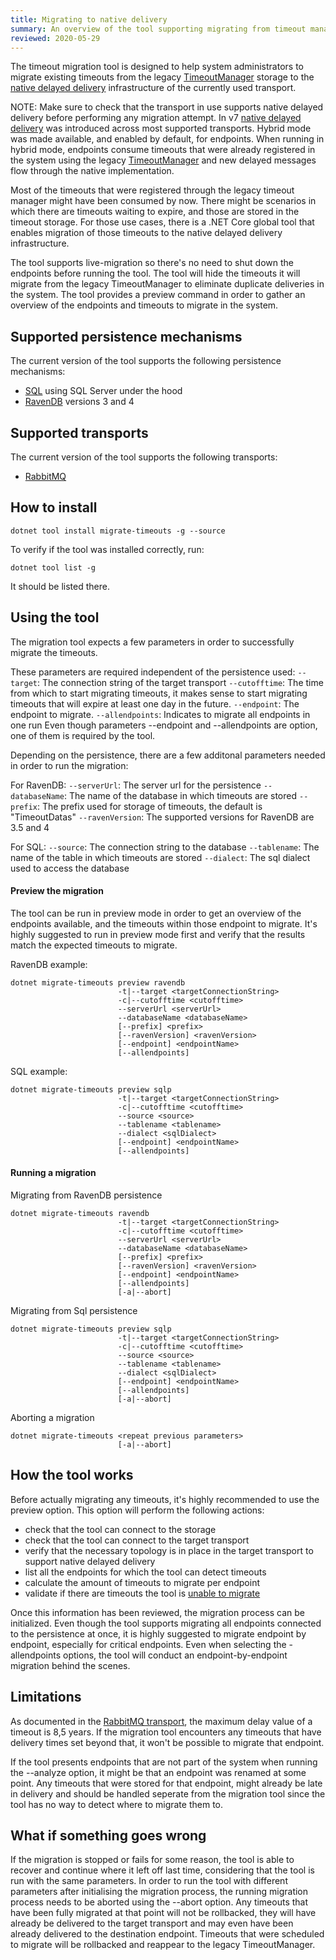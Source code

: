 ```yaml
---
title: Migrating to native delivery
summary: An overview of the tool supporting migrating from timeout manager to native delivery
reviewed: 2020-05-29
---
```


The timeout migration tool is designed to help system administrators to migrate existing timeouts from the legacy [TimeoutManager](/nservicebus/messaging/timeout-manager.md) storage to the [native delayed delivery](/nservicebus/messaging/delayed-delivery.md) infrastructure of the currently used transport.

NOTE: Make sure to check that the transport in use supports native delayed delivery before performing any migration attempt.
In v7 [native delayed delivery](/nservicebus/messaging/delayed-delivery.md) was introduced across most supported transports.
Hybrid mode was made available, and enabled by default, for endpoints. When running in hybrid mode, endpoints consume timeouts that were already registered in the system using the legacy [TimeoutManager](/nservicebus/messaging/timeout-manager.md) and new delayed messages flow through the native implementation.

Most of the timeouts that were registered through the legacy timeout manager might have been consumed by now. There might be scenarios in which there are timeouts waiting to expire, and those are stored in the timeout storage.
For those use cases, there is a .NET Core global tool that enables migration of those timeouts to the native delayed delivery infrastructure.

The tool supports live-migration so there's no need to shut down the endpoints before running the tool. The tool will hide the timeouts it will migrate from the legacy TimeoutManager to eliminate duplicate deliveries in the system.
The tool provides a preview command in order to gather an overview of the endpoints and timeouts to migrate in the system.

## Supported persistence mechanisms

The current version of the tool supports the following persistence mechanisms:
- [SQL](/persistence/sql/) using SQL Server under the hood
- [RavenDB](/persistence/ravendb) versions 3 and 4

## Supported transports

The current version of the tool supports the following transports:
- [RabbitMQ](/transports/rabbitmq/)

## How to install

```
dotnet tool install migrate-timeouts -g --source
```

To verify if the tool was installed correctly, run:

```
dotnet tool list -g
```

It should be listed there.

## Using the tool

The migration tool expects a few parameters in order to successfully migrate the timeouts.

These parameters are required independent of the persistence used:
```--target```:         The connection string of the target transport
```--cutofftime```:     The time from which to start migrating timeouts, it makes sense to start migrating timeouts that will expire at least one day in the future.
```--endpoint```:       The endpoint to migrate.
```--allendpoints```:   Indicates to migrate all endpoints in one run
Even though parameters --endpoint and --allendpoints are option, one of them is required by the tool.

Depending on the persistence, there are a few additonal parameters needed in order to run the migration:

For RavenDB:
```--serverUrl```:      The server url for the persistence
```--databaseName```:   The name of the database in which timeouts are stored
```--prefix```:         The prefix used for storage of timeouts, the default is "TimeoutDatas"
```--ravenVersion```:   The supported versions for RavenDB are 3.5 and 4

For SQL:
```--source```:         The connection string to the database
```--tablename```:      The name of the table in which timeouts are stored
```--dialect```:        The sql dialect used to access the database

#### Preview the migration

The tool can be run in preview mode in order to get an overview of the endpoints available, and the timeouts within those endpoint to migrate.
It's highly suggested to run in preview mode first and verify that the results match the expected timeouts to migrate.

RavenDB example:

```
dotnet migrate-timeouts preview ravendb
                        -t|--target <targetConnectionString>
                        -c|--cutofftime <cutofftime>
                        --serverUrl <serverUrl>
                        --databaseName <databaseName>
                        [--prefix] <prefix>
                        [--ravenVersion] <ravenVersion>
                        [--endpoint] <endpointName>
                        [--allendpoints]
```

SQL example:

```
dotnet migrate-timeouts preview sqlp
                        -t|--target <targetConnectionString>
                        -c|--cutofftime <cutofftime>
                        --source <source>
                        --tablename <tablename>
                        --dialect <sqlDialect>
                        [--endpoint] <endpointName>
                        [--allendpoints]
```

#### Running a migration

Migrating from RavenDB persistence

```
dotnet migrate-timeouts ravendb
                        -t|--target <targetConnectionString>
                        -c|--cutofftime <cutofftime>
                        --serverUrl <serverUrl>
                        --databaseName <databaseName>
                        [--prefix] <prefix>
                        [--ravenVersion] <ravenVersion>
                        [--endpoint] <endpointName>
                        [--allendpoints]
                        [-a|--abort]

```

Migrating from Sql persistence

```
dotnet migrate-timeouts preview sqlp
                        -t|--target <targetConnectionString>
                        -c|--cutofftime <cutofftime>
                        --source <source>
                        --tablename <tablename>
                        --dialect <sqlDialect>
                        [--endpoint] <endpointName>
                        [--allendpoints]
                        [-a|--abort]

```

Aborting a migration

```
dotnet migrate-timeouts <repeat previous parameters>
                        [-a|--abort]

```

## How the tool works

Before actually migrating any timeouts, it's highly recommended to use the preview option.
This option will perform the following actions:
 - check that the tool can connect to the storage
 - check that the tool can connect to the target transport
 - verify that the necessary topology is in place in the target transport to support native delayed delivery
 - list all the endpoints for which the tool can detect timeouts
 - calculate the amount of timeouts to migrate per endpoint
 - validate if there are timeouts the tool is [unable to migrate](migrate-to-native-delivery.md#limitations)

Once this information has been reviewed, the migration process can be initialized.
Even though the tool supports migrating all endpoints connected to the persistence at once, it is highly suggested to migrate endpoint by endpoint, especially for critical endpoints. Even when selecting the -allendpoints options, the tool will conduct an endpoint-by-endpoint migration behind the scenes.

## Limitations

As documented in the [RabbitMQ transport](/transports/rabbitmq/delayed-delivery.md), the maximum delay value of a timeout is 8,5 years. If the migration tool encounters any timeouts that have delivery times set beyond that, it won't be possible to migrate that endpoint.

If the tool presents endpoints that are not part of the system when running the --analyze option, it might be that an endpoint was renamed at some point.
Any timeouts that were stored for that endpoint, might already be late in delivery and should be handled seperate from the migration tool since the tool has no way to detect where to migrate them to.

## What if something goes wrong

If the migration is stopped or fails for some reason, the tool is able to recover and continue where it left off last time, considering that the tool is run with the same parameters. In order to run the tool with different parameters after initialising the migration process, the running migration process needs to be aborted using the --abort option. Any timeouts that have been fully migrated at that point will not be rollbacked, they will have already be delivered to the target transport and may even have been already delivered to the destination endpoint. Timeouts that were scheduled to migrate will be rollbacked and reappear to the legacy TimeoutManager.
